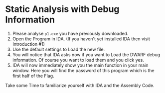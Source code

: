 # Static Analysis with Debug Information
1. Please analyse `p1.exe` you have previously downloaded. 
2. Open the Program in IDA. (If you haven't yet installed IDA then visit Introduction #1)
3. Use the default settings to Load the new file.
4. You will notice that IDA asks now if you want to Load the DWARF debug information. Of course you want to load them and you click yes.
5. IDA will now immediately show you the main function in your main window. Here you will find the password of this program which is the first half of the Flag.

Take some Time to familiarize yourself with IDA and the Assembly Code.